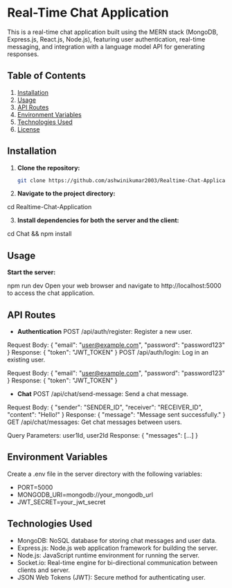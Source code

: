 # Real-Time Chat Application

This is a real-time chat application built using the MERN stack (MongoDB, Express.js, React.js, Node.js), featuring user authentication, real-time messaging, and integration with a language model API for generating responses.

## Table of Contents

1. [Installation](#installation)
2. [Usage](#usage)
3. [API Routes](#api-routes)
4. [Environment Variables](#environment-variables)
5. [Technologies Used](#technologies-used)
6. [License](#license)

## Installation

1. **Clone the repository:**

   ```bash
   git clone https://github.com/ashwinikumar2003/Realtime-Chat-Application.git

2. **Navigate to the project directory:**

cd Realtime-Chat-Application

3. **Install dependencies for both the server and the client:**

cd Chat && npm install

## Usage
**Start the server:**

npm run dev
Open your web browser and navigate to http://localhost:5000 to access the chat application.

## API Routes

- **Authentication**
POST /api/auth/register: Register a new user.

Request Body: { "email": "user@example.com", "password": "password123" }
Response: { "token": "JWT_TOKEN" }
POST /api/auth/login: Log in an existing user.

Request Body: { "email": "user@example.com", "password": "password123" }
Response: { "token": "JWT_TOKEN" }

- **Chat**
POST /api/chat/send-message: Send a chat message.

Request Body: { "sender": "SENDER_ID", "receiver": "RECEIVER_ID", "content": "Hello!" }
Response: { "message": "Message sent successfully." }
GET /api/chat/messages: Get chat messages between users.

Query Parameters: user1Id, user2Id
Response: { "messages": [...] }

## Environment Variables
Create a .env file in the server directory with the following variables:

- PORT=5000
- MONGODB_URI=mongodb://your_mongodb_url
- JWT_SECRET=your_jwt_secret

## Technologies Used
- MongoDB: NoSQL database for storing chat messages and user data.
- Express.js: Node.js web application framework for building the server.
- Node.js: JavaScript runtime environment for running the server.
- Socket.io: Real-time engine for bi-directional communication between clients and server.
- JSON Web Tokens (JWT): Secure method for authenticating user.
